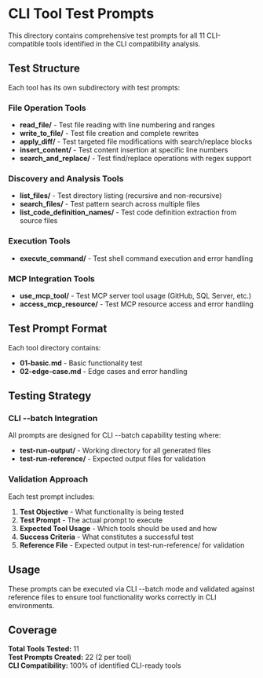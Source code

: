 # CLI Tool Test Prompts

This directory contains comprehensive test prompts for all 11 CLI-compatible tools identified in the CLI compatibility analysis.

## Test Structure

Each tool has its own subdirectory with test prompts:

### File Operation Tools

- **read_file/** - Test file reading with line numbering and ranges
- **write_to_file/** - Test file creation and complete rewrites
- **apply_diff/** - Test targeted file modifications with search/replace blocks
- **insert_content/** - Test content insertion at specific line numbers
- **search_and_replace/** - Test find/replace operations with regex support

### Discovery and Analysis Tools

- **list_files/** - Test directory listing (recursive and non-recursive)
- **search_files/** - Test pattern search across multiple files
- **list_code_definition_names/** - Test code definition extraction from source files

### Execution Tools

- **execute_command/** - Test shell command execution and error handling

### MCP Integration Tools

- **use_mcp_tool/** - Test MCP server tool usage (GitHub, SQL Server, etc.)
- **access_mcp_resource/** - Test MCP resource access and error handling

## Test Prompt Format

Each tool directory contains:

- **01-basic.md** - Basic functionality test
- **02-edge-case.md** - Edge cases and error handling

## Testing Strategy

### CLI --batch Integration

All prompts are designed for CLI --batch capability testing where:

- **test-run-output/** - Working directory for all generated files
- **test-run-reference/** - Expected output files for validation

### Validation Approach

Each test prompt includes:

1. **Test Objective** - What functionality is being tested
2. **Test Prompt** - The actual prompt to execute
3. **Expected Tool Usage** - Which tools should be used and how
4. **Success Criteria** - What constitutes a successful test
5. **Reference File** - Expected output in test-run-reference/ for validation

## Usage

These prompts can be executed via CLI --batch mode and validated against reference files to ensure tool functionality works correctly in CLI environments.

## Coverage

**Total Tools Tested:** 11  
**Test Prompts Created:** 22 (2 per tool)  
**CLI Compatibility:** 100% of identified CLI-ready tools
